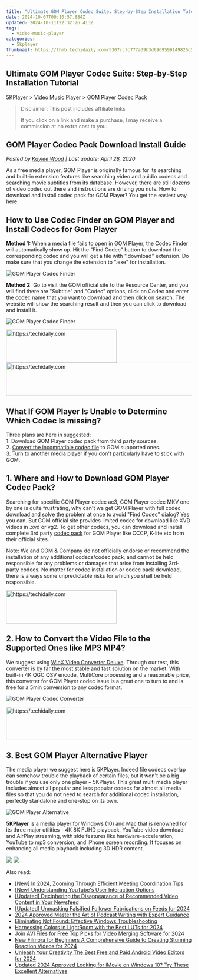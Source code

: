 ```yaml
---
title: "Ultimate GOM Player Codec Suite: Step-by-Step Installation Tutorial"
date: 2024-10-07T00:10:57.884Z
updated: 2024-10-11T22:32:26.413Z
tags:
  - video-music-player
categories:
  - 5kplayer
thumbnail: https://thmb.techidaily.com/5307ccfc777a39b3d6969599149826d5178dfcbddb72a6dfb46b368d884a1028.jpg
---
```


## Ultimate GOM Player Codec Suite: Step-by-Step Installation Tutorial

[5KPlayer](https://tools.techidaily.com/5kplayer/products/) \> [Video Music Player](https://tools.techidaily.com/5kplayer/video-music-player/) \> GOM Player Codec Pack

>  Disclaimer: This post includes affiliate links
>
>  If you click on a link and make a purchase, I may receive a commission at no extra cost to you.
>

## GOM Player Codec Pack Download Install Guide

 _Posted by [Kaylee Wood](https://www.quora.com/profile/Amanda-Hu-21) | Last update: April 28, 2020_

As a free media player, GOM Player is originally famous for its searching and built-in extension features like searching video and auidio codecs and searching movie subtitles from its database. However, there are still dozens of video codec out there and instructions are driving you nuts. How to download and install codec pack for GOM Player? You get the easiest way here.

## How to Use Codec Finder on GOM Player and Install Codecs for Gom Player

**Method 1:** When a media file fails to open in GOM Player, the Codec Finder will automatically show up. Hit the "Find Codec" button to download the corresponding codec and you will get a file with ".download" extension. Do make sure that you change the extension to ".exe" for installation.

![GOM Player Codec Finder](https://www.5kplayer.com/video-music-player/img/gomplayer-find-codec.jpg)

**Method 2:** Go to visit the GOM official site to the Resource Center, and you will find there are "Subtitle" and "Codec" options, click on Codec and enter the codec name that you want to download and then click on search. The website will show the searching result and then you can click to download and install it. 

![GOM Player Codec Finder](https://www.5kplayer.com/video-music-player/img/gomplayer-find-codec-2.jpg)

<!-- affiliate ads begin -->
<a href="https://aligracehair.sjv.io/c/5597632/1938677/19272" target="_top" id="1938677">
  <img src="//a.impactradius-go.com/display-ad/19272-1938677" border="0" alt="https://techidaily.com" width="300" height="90"/>
</a>
<img height="0" width="0" src="https://aligracehair.sjv.io/i/5597632/1938677/19272" style="position:absolute;visibility:hidden;" border="0" />
<!-- affiliate ads end -->

<!-- affiliate ads begin -->
<a href="https://appsumo.8odi.net/c/5597632/2068407/7443" target="_top" id="2068407">
  <img src="//a.impactradius-go.com/display-ad/7443-2068407" border="0" alt="https://techidaily.com" width="728" height="90"/>
</a>
<img height="0" width="0" src="https://appsumo.8odi.net/i/5597632/2068407/7443" style="position:absolute;visibility:hidden;" border="0" />
<!-- affiliate ads end -->

## What If GOM Player Is Unable to Determine Which Codec Is missing?

 Three plans are here in suggested:  
 1\. Download GOM Player codec pack from third party sources.  
 2\. [Convert the incompatible codec file](https://tools.techidaily.com/5kplayer/youtube-download/) to GOM supported ones.  
 3\. Turn to another media player if you don't particularly have to stick with GOM. 

## 1\. Where and How to Download GOM Player Codec Pack?

Searching for specific GOM Player codec ac3, GOM Player codec MKV one by one is quite frustrating, why can't we get GOM Player with full codec download and solve the problem at once to avoid "Find Codec" dialog? Yes you can. But GOM official site provides limited codec for download like XVD videos in .xvd or vg2\. To get other codecs, you can download and install complete 3rd party [codec pack](https://tools.techidaily.com/5kplayer/video-music-player/) for GOM Player like CCCP, K-lite etc from their official sites. 

Note: We and GOM & Company do not officially endorse or recommend the installation of any additional codecs/codec pack, and cannot be held responsible for any problems or damages that arise from installing 3rd-party codecs. No matter for codec installation or codec pack download, there is always some unpredictable risks for which you shall be held responsible.

<!-- affiliate ads begin -->
<a href="https://aligracehair.sjv.io/c/5597632/1868586/19272" target="_top" id="1868586">
  <img src="//a.impactradius-go.com/display-ad/19272-1868586" border="0" alt="https://techidaily.com" width="300" height="90"/>
</a>
<img height="0" width="0" src="https://aligracehair.sjv.io/i/5597632/1868586/19272" style="position:absolute;visibility:hidden;" border="0" />
<!-- affiliate ads end -->

## 2\. How to Convert the Video File to the Supported Ones like MP3 MP4?

We suggest using [WinX Video Converter Deluxe](https://tools.techidaily.com/winxdvd/winxvideo-ai/). Through our test, this converter is by far the most stable and fast solution on the market. With built-in 4K QGC QSV encode, MultiCore processing and a reasonable price, this converter for GOM Player codec issue is a great one to turn to and is free for a 5min conversion to any codec format.

![GOM Player Codec Converter](https://www.5kplayer.com/video-music-player/../software/img/winxconverter.png)

<!-- affiliate ads begin -->
<a href="https://unicoeye.pxf.io/c/5597632/2148772/18498" target="_top" id="2148772">
  <img src="//a.impactradius-go.com/display-ad/18498-2148772" border="0" alt="https://techidaily.com" width="728" height="90"/>
</a>
<img height="0" width="0" src="https://unicoeye.pxf.io/i/5597632/2148772/18498" style="position:absolute;visibility:hidden;" border="0" />
<!-- affiliate ads end -->

## 3\. Best GOM Player Alternative Player

The media player we suggest here is 5KPlayer. Indeed file codecs overlap can somehow trouble the playback of certain files, but it won't be a big trouble if you use only one player – 5KPlayer. This great multi media player includes almost all popular and less popular codecs for almost all media files so that you do not need to search for additional codec installation, perfectly standalone and one-stop on its own.

![GOM Player Alternative](https://www.5kplayer.com/video-music-player/../youtube-download/img/5kplayer-icon-1202.png)

**5KPlayer** is a media player for Windows (10) and Mac that is renowned for its three major utilities – 4K 8K FUHD playback, YouTube video download and AirPlay streaming, with side features like hardware-acceleration, YouTube to mp3 conversion, and iPhone screen recording. It focuses on enhancing all media playback including 3D HDR content. 

[![](https://www.5kplayer.com/video-music-player/../button/freedownbackwin.png)](https://tools.techidaily.com/5kplayer/products/) [![](https://www.5kplayer.com/video-music-player/../button/freedownbackmac.png)](https://tools.techidaily.com/5kplayer/products/)

<ins class="adsbygoogle"
     style="display:block"
     data-ad-format="autorelaxed"
     data-ad-client="ca-pub-7571918770474297"
     data-ad-slot="1223367746"></ins>

<ins class="adsbygoogle"
     style="display:block"
     data-ad-client="ca-pub-7571918770474297"
     data-ad-slot="8358498916"
     data-ad-format="auto"
     data-full-width-responsive="true"></ins>

<span class="atpl-alsoreadstyle">Also read:</span>
<div><ul>
<li><a href="https://screen-sharing-recording.techidaily.com/new-in-2024-zooming-through-efficient-meeting-coordination-tips/"><u>[New] In 2024, Zooming Through Efficient Meeting Coordination Tips</u></a></li>
<li><a href="https://facebook-video-footage.techidaily.com/new-understanding-youtubes-user-interaction-options/"><u>[New] Understanding YouTube's User Interaction Options</u></a></li>
<li><a href="https://facebook-clips.techidaily.com/updated-deciphering-the-disappearance-of-recommended-video-content-in-your-newsfeed/"><u>[Updated] Deciphering the Disappearance of Recommended Video Content in Your Newsfeed</u></a></li>
<li><a href="https://instagram-clips.techidaily.com/updated-unmasking-falsified-follower-fabrications-on-feeds-for-2024/"><u>[Updated] Unmasking Falsified Follower Fabrications on Feeds for 2024</u></a></li>
<li><a href="https://article-knowledge.techidaily.com/2024-approved-master-the-art-of-podcast-writing-with-expert-guidance/"><u>2024 Approved Master the Art of Podcast Writing with Expert Guidance</u></a></li>
<li><a href="https://win11-tips.techidaily.com/eliminating-not-found-effective-windows-troubleshooting/"><u>Eliminating Not Found: Effective Windows Troubleshooting</u></a></li>
<li><a href="https://some-knowledge.techidaily.com/harnessing-colors-in-lightroom-with-the-best-luts-for-2024/"><u>Harnessing Colors in LightRoom with the Best LUTs for 2024</u></a></li>
<li><a href="https://video-ai-editor.techidaily.com/join-avi-files-for-free-top-picks-for-video-merging-software-for-2024/"><u>Join AVI Files for Free Top Picks for Video Merging Software for 2024</u></a></li>
<li><a href="https://video-ai-editor.techidaily.com/new-filmora-for-beginners-a-comprehensive-guide-to-creating-stunning-reaction-videos-for-2024/"><u>New Filmora for Beginners A Comprehensive Guide to Creating Stunning Reaction Videos for 2024</u></a></li>
<li><a href="https://video-ai-editor.techidaily.com/unleash-your-creativity-the-best-free-and-paid-android-video-editors-for-2024/"><u>Unleash Your Creativity The Best Free and Paid Android Video Editors for 2024</u></a></li>
<li><a href="https://video-ai-editor.techidaily.com/updated-2024-approved-looking-for-imovie-on-windows-10-try-these-excellent-alternatives/"><u>Updated 2024 Approved Looking for iMovie on Windows 10? Try These Excellent Alternatives</u></a></li>
</ul></div>

